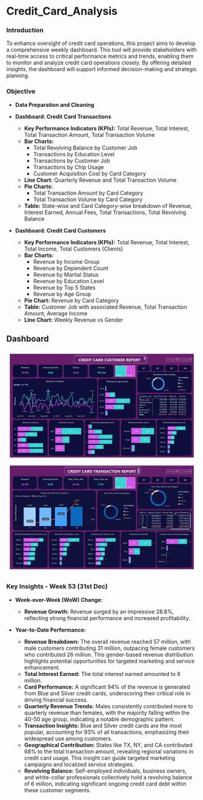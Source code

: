 # Credit_Card_Analysis

### Introduction
To enhance oversight of credit card operations, this project aims to develop a comprehensive weekly dashboard. This tool will provide stakeholders with real-time access to critical performance metrics and trends, enabling them to monitor and analyze credit card operations closely. By offering detailed insights, the dashboard will support informed decision-making and strategic planning.

### Objective
- **Data Preparation and Cleaning**
  
- **Dashboard: Credit Card Transactions**
  - **Key Performance Indicators (KPIs):** Total Revenue, Total Interest, Total Transaction Amount, Total Transaction Volume
  - **Bar Charts:**
    - Total Revolving Balance by Customer Job
    - Transactions by Education Level
    - Transactions by Customer Job
    - Transactions by Chip Usage
    - Customer Acquisition Cost by Card Category
  - **Line Chart:** Quarterly Revenue and Total Transaction Volume
  - **Pie Charts:**
    - Total Transaction Amount by Card Category
    - Total Transaction Volume by Card Category
  - **Table:** State-wise and Card Category-wise breakdown of Revenue, Interest Earned, Annual Fees, Total Transactions, Total Revolving Balance

- **Dashboard: Credit Card Customers**
  - **Key Performance Indicators (KPIs):** Total Revenue, Total Interest, Total Income, Total Customers (Clients)
  - **Bar Charts:**
    - Revenue by Income Group
    - Revenue by Dependent Count
    - Revenue by Marital Status
    - Revenue by Education Level
    - Revenue by Top 5 States
    - Revenue by Age Group
  - **Pie Chart:** Revenue by Card Category
  - **Table:** Customer Job with associated Revenue, Total Transaction Amount, Average Income
  - **Line Chart:** Weekly Revenue vs Gender

## Dashboard
<img width="950" alt="Customer" src="https://github.com/ShridhanJadhav/Credit-Card-Financial-Dashboard-Using-PowerBI/blob/main/Credit_Card_Customer_Report.png">
<img width="950" alt="Transaction" src="https://github.com/ShridhanJadhav/Credit-Card-Financial-Dashboard-Using-PowerBI/blob/main/Credit_Card_Transaction_Report.png">

### Key Insights - Week 53 (31st Dec)

- **Week-over-Week (WoW) Change:**
  - **Revenue Growth:** Revenue surged by an impressive 28.8%, reflecting strong financial performance and increased profitability.

- **Year-to-Date Performance:**
  - **Revenue Breakdown:** The overall revenue reached 57 million, with male customers contributing 31 million, outpacing female customers who contributed 26 million. This gender-based revenue distribution highlights potential opportunities for targeted marketing and service enhancement.
  - **Total Interest Earned:** The total interest earned amounted to 8 million.
  - **Card Performance:** A significant 94% of the revenue is generated from Blue and Silver credit cards, underscoring their critical role in driving financial success.
  - **Quarterly Revenue Trends:** Males consistently contributed more to quarterly revenue than females, with the majority falling within the 40-50 age group, indicating a notable demographic pattern.
  - **Transaction Insights:** Blue and Silver credit cards are the most popular, accounting for 93% of all transactions, emphasizing their widespread use among customers.
  - **Geographical Contribution:** States like TX, NY, and CA contributed 68% to the total transaction amount, revealing regional variations in credit card usage. This insight can guide targeted marketing campaigns and localized service strategies.
  - **Revolving Balance:** Self-employed individuals, business owners, and white-collar professionals collectively hold a revolving balance of 6 million, indicating significant ongoing credit card debt within these customer segments.

    
    
